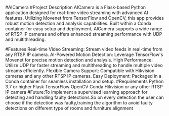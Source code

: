 #AICamera
#Project Description
AICamera is a Flask-based Python application designed for real-time video streaming with advanced AI features. Utilizing Movenet from TensorFlow and OpenCV, this app provides robust motion detection and analysis capabilities. Built within a Conda container for easy setup and deployment, AICamera supports a wide range of RTSP IP cameras and offers enhanced streaming performance with UDP and multithreading.

#Features
Real-time Video Streaming: Stream video feeds in real-time from any RTSP IP camera.
AI-Powered Motion Detection: Leverage TensorFlow's Movenet for precise motion detection and analysis.
High Performance: Utilize UDP for faster streaming and multithreading to handle multiple video streams efficiently.
Flexible Camera Support: Compatible with Hikvision cameras and any other RTSP IP cameras.
Easy Deployment: Packaged in a Conda container for seamless installation and setup.
#Requirements
Python 3.7 or higher
Flask
TensorFlow
OpenCV
Conda
Hikvision or any other RTSP IP camera
#Future:To implement a supervised learning approach for detecting and handling faulty detections.So on every detection the user can choose if the detection was faulty,training the algorithm to avoid faulty detections on different type of rooms and furniture alignment

